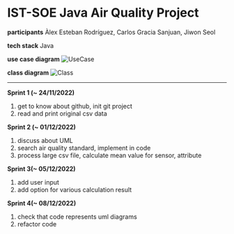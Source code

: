 # IST-SOE Java Air Quality Project

**participants** Àlex Esteban Rodríguez, Carlos Gracia Sanjuan, Jiwon Seol

**tech stack** Java

**use case diagram**
![UseCase](https://user-images.githubusercontent.com/91628072/206869663-30cf4a0d-7ac5-47a1-bbe1-c471b2ee22b1.png)

**class diagram**
![Class](https://user-images.githubusercontent.com/91628072/206869669-6c991860-3163-48bb-9952-915d918b2d37.PNG)

---

**Sprint 1 (~ 24/11/2022)**

1. get to know about github, init git project
2. read and print original csv data

**Sprint 2 (~ 01/12/2022)**

1. discuss about UML
2. search air quality standard, implement in code
3. process large csv file, calculate mean value for sensor, attribute

**Sprint 3(~ 05/12/2022)**

1. add user input
2. add option for various calculation result

**Sprint 4(~ 08/12/2022)**

1. check that code represents uml diagrams
2. refactor code
